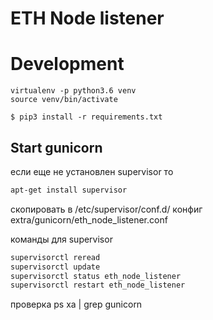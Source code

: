 # ETH Node listener

# Development

```commandline
virtualenv -p python3.6 venv
source venv/bin/activate

$ pip3 install -r requirements.txt

```

## Start gunicorn
если еще не установлен supervisor то
```bash
apt-get install supervisor
```
скопировать в /etc/supervisor/conf.d/
конфиг extra/gunicorn/eth_node_listener.conf

команды для supervisor
```bash
supervisorctl reread
supervisorctl update
supervisorctl status eth_node_listener
supervisorctl restart eth_node_listener
```
проверка
ps xa | grep gunicorn